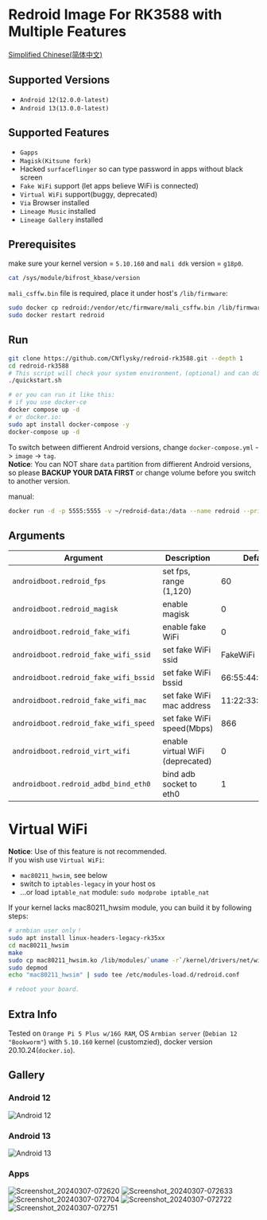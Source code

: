 # Redroid Image For RK3588 with Multiple Features
[Simplified Chinese(简体中文)](./README_zh.md)  

## Supported Versions
- `Android 12(12.0.0-latest)`
- `Android 13(13.0.0-latest)`

## Supported Features
- `Gapps`  
- `Magisk(Kitsune fork)` 
- Hacked `surfaceflinger` so can type password in apps without black screen
- `Fake WiFi` support (let apps believe WiFi is connected)
- `Virtual WiFi` support(buggy, deprecated)
- `Via` Browser installed
- `Lineage Music` installed
- `Lineage Gallery` installed


## Prerequisites
make sure your kernel version = `5.10.160` and `mali ddk` version = `g18p0`.
```bash
cat /sys/module/bifrost_kbase/version
```
`mali_csffw.bin` file is required, place it under host's `/lib/firmware`:

```bash
sudo docker cp redroid:/vendor/etc/firmware/mali_csffw.bin /lib/firmware/
sudo docker restart redroid
```

## Run
```bash
git clone https://github.com/CNflysky/redroid-rk3588.git --depth 1
cd redroid-rk3588
# This script will check your system environment，(optional) and can do some little fix.
./quickstart.sh

# or you can run it like this: 
# if you use docker-ce
docker compose up -d
# or docker.io:
sudo apt install docker-compose -y
docker-compose up -d
```

To switch between diffierent Android versions, change `docker-compose.yml` -> `image` -> `tag`.  
**Notice**: You can NOT share `data` partition from diffierent Android versions, so please **BACKUP YOUR DATA FIRST** or change volume before you switch to another version.  

manual:
```bash
docker run -d -p 5555:5555 -v ~/redroid-data:/data --name redroid --privileged cnflysky/redroid-rk3588:12.0.0-latest androidboot.redroid_height=1920 androidboot.redroid_width=1080
```
## Arguments
| Argument | Description | Default |
| --- | --- | --- |
| `androidboot.redroid_fps` | set fps, range (1,120) | 60 |
| `androidboot.redroid_magisk` | enable magisk | 0 |
| `androidboot.redroid_fake_wifi` | enable fake WiFi | 0 |
| `androidboot.redroid_fake_wifi_ssid` | set fake WiFi ssid | FakeWiFi |
| `androidboot.redroid_fake_wifi_bssid` | set fake WiFi bssid | 66:55:44:33:22:11 |
| `androidboot.redroid_fake_wifi_mac` | set fake WiFi mac address | 11:22:33:44:55:66 |
| `androidboot.redroid_fake_wifi_speed` | set fake WiFi speed(Mbps) | 866 |
| `androidboot.redroid_virt_wifi` | enable virtual WiFi (deprecated) | 0 |
| `androidboot.redroid_adbd_bind_eth0` | bind adb socket to eth0 | 1 |

# Virtual WiFi
**Notice**: Use of this feature is not recommended.  
If you wish use `Virtual WiFi`:
- `mac80211_hwsim`, see below
- switch to `iptables-legacy` in your host os
- ...or load `iptable_nat` module: `sudo modprobe iptable_nat`

If your kernel lacks mac80211_hwsim module, you can build it by following steps:  
```bash
# armbian user only！
sudo apt install linux-headers-legacy-rk35xx
cd mac80211_hwsim
make
sudo cp mac80211_hwsim.ko /lib/modules/`uname -r`/kernel/drivers/net/wireless
sudo depmod
echo "mac80211_hwsim" | sudo tee /etc/modules-load.d/redroid.conf

# reboot your board.
```

## Extra Info
Tested on `Orange Pi 5 Plus w/16G RAM`, OS `Armbian server` (`Debian 12 "Bookworm"`) with `5.10.160` kernel (customzied), docker version 20.10.24(`docker.io`).

## Gallery
### Android 12
![Android 12](https://github.com/CNflysky/redroid-rk3588/assets/48781081/1fb19e50-b6d7-414a-838f-93a2069a1c2c)
### Android 13
![Android 13](https://github.com/CNflysky/redroid-rk3588/assets/48781081/06336b3c-3acc-420e-afd3-40af518aa9fc)
### Apps
![Screenshot_20240307-072620](https://github.com/CNflysky/redroid-rk3588/assets/48781081/5cb921b6-ff7f-4d4b-8758-d788d91339b8)
![Screenshot_20240307-072633](https://github.com/CNflysky/redroid-rk3588/assets/48781081/308cd487-5f90-470c-88fd-4ade4973d5a5)
![Screenshot_20240307-072704](https://github.com/CNflysky/redroid-rk3588/assets/48781081/fcbe9ff0-f924-4ef8-a7f7-e4ab0ca3e020)
![Screenshot_20240307-072722](https://github.com/CNflysky/redroid-rk3588/assets/48781081/e6edcf4f-a761-47d3-8ce9-1f7d7ca194e8)
![Screenshot_20240307-072751](https://github.com/CNflysky/redroid-rk3588/assets/48781081/be2d1163-93bf-4590-a474-b5f0fadb2d20)
